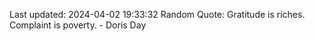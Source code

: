Last updated: 2024-04-02 19:33:32
Random Quote: Gratitude is riches. Complaint is poverty. - Doris Day